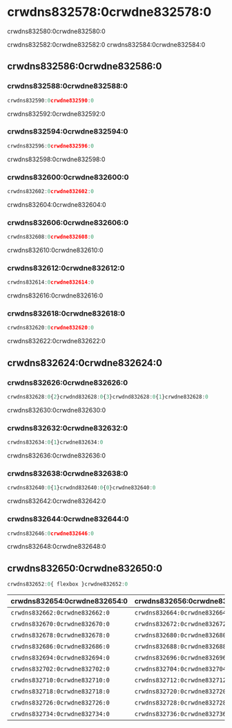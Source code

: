 # crwdns832578:0crwdne832578:0

<p class="description">crwdns832580:0crwdne832580:0</p>

crwdns832582:0crwdne832582:0 crwdns832584:0crwdne832584:0

## crwdns832586:0crwdne832586:0

### crwdns832588:0crwdne832588:0

```jsx
crwdns832590:0crwdne832590:0
```

crwdns832592:0crwdne832592:0

### crwdns832594:0crwdne832594:0

```jsx
crwdns832596:0crwdne832596:0
```

crwdns832598:0crwdne832598:0

### crwdns832600:0crwdne832600:0

```jsx
crwdns832602:0crwdne832602:0
```

crwdns832604:0crwdne832604:0

### crwdns832606:0crwdne832606:0

```jsx
crwdns832608:0crwdne832608:0
```

crwdns832610:0crwdne832610:0

### crwdns832612:0crwdne832612:0

```jsx
crwdns832614:0crwdne832614:0
```

crwdns832616:0crwdne832616:0

### crwdns832618:0crwdne832618:0

```jsx
crwdns832620:0crwdne832620:0
```

crwdns832622:0crwdne832622:0

## crwdns832624:0crwdne832624:0

### crwdns832626:0crwdne832626:0

```jsx
crwdns832628:0{2}crwdnd832628:0{3}crwdnd832628:0{1}crwdne832628:0
```

crwdns832630:0crwdne832630:0

### crwdns832632:0crwdne832632:0

```jsx
crwdns832634:0{1}crwdne832634:0
```

crwdns832636:0crwdne832636:0

### crwdns832638:0crwdne832638:0

```jsx
crwdns832640:0{1}crwdnd832640:0{0}crwdne832640:0
```

crwdns832642:0crwdne832642:0

### crwdns832644:0crwdne832644:0

```jsx
crwdns832646:0crwdne832646:0
```

crwdns832648:0crwdne832648:0

## crwdns832650:0crwdne832650:0

```js
crwdns832652:0{ flexbox }crwdne832652:0
```

| crwdns832654:0crwdne832654:0   | crwdns832656:0crwdne832656:0   | crwdns832658:0crwdne832658:0   | crwdns832660:0crwdne832660:0 |
|:------------------------------ |:------------------------------ |:------------------------------ |:---------------------------- |
| `crwdns832662:0crwdne832662:0` | `crwdns832664:0crwdne832664:0` | `crwdns832666:0crwdne832666:0` | crwdns832668:0crwdne832668:0 |
| `crwdns832670:0crwdne832670:0` | `crwdns832672:0crwdne832672:0` | `crwdns832674:0crwdne832674:0` | crwdns832676:0crwdne832676:0 |
| `crwdns832678:0crwdne832678:0` | `crwdns832680:0crwdne832680:0` | `crwdns832682:0crwdne832682:0` | crwdns832684:0crwdne832684:0 |
| `crwdns832686:0crwdne832686:0` | `crwdns832688:0crwdne832688:0` | `crwdns832690:0crwdne832690:0` | crwdns832692:0crwdne832692:0 |
| `crwdns832694:0crwdne832694:0` | `crwdns832696:0crwdne832696:0` | `crwdns832698:0crwdne832698:0` | crwdns832700:0crwdne832700:0 |
| `crwdns832702:0crwdne832702:0` | `crwdns832704:0crwdne832704:0` | `crwdns832706:0crwdne832706:0` | crwdns832708:0crwdne832708:0 |
| `crwdns832710:0crwdne832710:0` | `crwdns832712:0crwdne832712:0` | `crwdns832714:0crwdne832714:0` | crwdns832716:0crwdne832716:0 |
| `crwdns832718:0crwdne832718:0` | `crwdns832720:0crwdne832720:0` | `crwdns832722:0crwdne832722:0` | crwdns832724:0crwdne832724:0 |
| `crwdns832726:0crwdne832726:0` | `crwdns832728:0crwdne832728:0` | `crwdns832730:0crwdne832730:0` | crwdns832732:0crwdne832732:0 |
| `crwdns832734:0crwdne832734:0` | `crwdns832736:0crwdne832736:0` | `crwdns832738:0crwdne832738:0` | crwdns832740:0crwdne832740:0 |